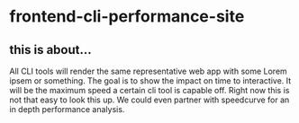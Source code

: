 # frontend-cli-performance-site

## this is about...
All CLI tools will render the same representative web app with some Lorem ipsem or something. The goal is to show the impact on time to interactive. It will be the maximum speed a certain cli tool is capable off. Right now this is not that easy to look this up. We could even partner with speedcurve for an in depth performance analysis.

